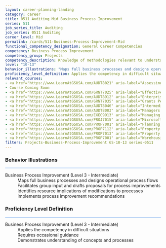 ```yaml
---
layout: career-planning-landing
category: career
title: 0511 Auditing Mid Business Process Improvement
series: 511
job_series_title: Auditing
job_series: 0511 Auditing
career_level: Mid
permalink: /cards/511-Business-Process-Improvement-Mid
functional_competency_designation: General Career Competencies
competency: Business Process Improvement
competency_group: Projects
competency_description: Knowledge of methodologies relevant to understanding, analyzing, and optimizing existing business processes; documents and understands current business processes, identifies issues, suggests process improvements, participates in implementing improvements, or monitors to ensure that improvements work as designed.
level: "10-13"
behavior_illustrations: "Maps full business processes and designs operational process flows ? Facilitates group input and drafts proposals for process improvements ? Identifies resource implications of modifications to processes ? Implements process improvement recommendations"
proficiency_level_definition: Applies the competency in difficult situations ? Requires occasional guidance ? Demonstrates understanding of concepts and processes
relevant_courses: 
- <a href="https://www.LearnAtGSUSA.com/AUDT8021" aria-label="Assessing Controls in Performance Audits (AUDT8021), GSU - https://www.LearnAtGSUSA.com/AUDT8021">Assessing Controls in Performance Audits (AUDT8021), GSU</a>
- Course Coming Soon
- <a href="https://www.LearnAtGSUSA.com/GRNT7025" aria-label="Effective Grants Manager (GRNT7025), GSU - https://www.LearnAtGSUSA.com/GRNT7025">Effective Grants Manager (GRNT7025), GSU</a>
- <a href="https://www.LearnAtGSUSA.com/AUDT8912" aria-label="Enterprise Risk Management&#58; Executive Seminar (AUDT8912), GSU - https://www.LearnAtGSUSA.com/AUDT8912">Enterprise Risk Management&#58; Executive Seminar (AUDT8912), GSU</a>
- <a href="https://www.LearnAtGSUSA.com/GRNT7035" aria-label="Grants Performance Management and Monitoring (GRNT7035), GSU - https://www.LearnAtGSUSA.com/GRNT7035">Grants Performance Management and Monitoring (GRNT7035), GSU</a>
- <a href="https://www.LearnAtGSUSA.com/AUDT8046" aria-label="Intermediate Performance Auditing (AUDT8046), GSU - https://www.LearnAtGSUSA.com/AUDT8046">Intermediate Performance Auditing (AUDT8046), GSU</a>
- <a href="https://www.LearnAtGSUSA.com/AUDT8003" aria-label="Managers and Auditors Roles in Assessing Internal Controls (AUDT8003), GSU - https://www.LearnAtGSUSA.com/AUDT8003">Managers and Auditors Roles in Assessing Internal Controls (AUDT8003), GSU</a>
- <a href="https://www.LearnAtGSUSA.com/EXEC9913" aria-label="Managing for Results (EXEC9913), GSU - https://www.LearnAtGSUSA.com/EXEC9913">Managing for Results (EXEC9913), GSU</a>
- <a href="https://www.LearnAtGSUSA.com/PROJ7015" aria-label="Microsoft Project&#58; Introduction (PROJ7015), GSU - https://www.LearnAtGSUSA.com/PROJ7015">Microsoft Project&#58; Introduction (PROJ7015), GSU</a>
- <a href="https://www.LearnAtGSUSA.com/PROP7001" aria-label="Planning, Managing and Controlling a Personal Property Inventory (PROP7013), GSU - https://www.LearnAtGSUSA.com/PROP7001">Planning, Managing and Controlling a Personal Property Inventory (PROP7013), GSU</a>
- <a href="https://www.LearnAtGSUSA.com/PROP7112" aria-label="Property Accountability&#58; The Life Cycle (PROP7112), GSU - https://www.LearnAtGSUSA.com/PROP7112">Property Accountability&#58; The Life Cycle (PROP7112), GSU</a>
- <a href="https://www.LearnAtGSUSA.com/PROP7013" aria-label="Property Management for Custodial Officers (PROP7103), GSU - https://www.LearnAtGSUSA.com/PROP7013">Property Management for Custodial Officers (PROP7103), GSU</a>
- <a href="https://www.LearnAtGSUSA.com/PROP7001" aria-label="Warehousing, Operations and Disposal (PROP7001), GSU - https://www.LearnAtGSUSA.com/PROP7001">Warehousing, Operations and Disposal (PROP7001), GSU</a>
filters: Projects-Business-Process-Improvement GS-10-13 series-0511
---
```


<div class="desktop:grid-col-6 margin-y-3">
  <div class="border-top-2 bg-white padding-3 shadow-5 height-full members-hover border-1px button-border border-top-blue radius-lg card-text-color">
    <h3>Behavior Illustrations</h3>
    <hr style="background-color: #1b74e0 !important;"/>
    <dl class="text-base card-content-color"><dt>Business Process Improvement (Level 3 - Intermediate)</dt><dd>Maps full business processes and designs operational process flows </dd><dd> Facilitates group input and drafts proposals for process improvements </dd><dd> Identifies resource implications of modifications to processes </dd><dd> Implements process improvement recommendations</dd></dl>
  </div>
</div>
<div class="desktop:grid-col-6 margin-y-3">
  <div class="border-top-2 bg-white padding-3 shadow-5 height-full members-hover border-1px button-border border-top-blue radius-lg card-text-color">
    <h3>Proficiency Level Definition</h3>
     <hr style="background-color: #1b74e0 !important;"/>
    <dl class="text-base card-content-color"><dt>Business Process Improvement (Level 3 - Intermediate)</dt><dd>Applies the competency in difficult situations </dd><dd> Requires occasional guidance </dd><dd> Demonstrates understanding of concepts and processes</dd></dl>
  </div>
</div>